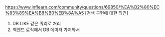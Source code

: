 
https://www.inflearn.com/community/questions/69850/%EA%B2%80%EC%83%89%EA%B8%B0%EB%8A%A5 [검색 구현에 대한 의견]

1. DB LIKE 같은 쿼리로 처리
2. 백엔드 로직에서 DB 데이터 가져와서 
